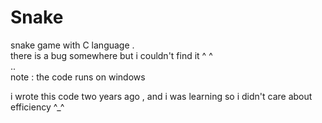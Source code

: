 # Snake

snake game with C language . <br />
there is a bug somewhere but i couldn't find it ^ ^ <br />
.. <br />
note : the code runs on windows <br />

i wrote this code two years ago , and i was learning so i didn't care about efficiency ^_^
